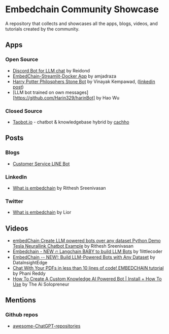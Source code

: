 # Embedchain Community Showcase

A repository that collects and showcases all the apps, blogs, videos, and tutorials created by the community.

## Apps

### Open Source

- [Discord Bot for LLM chat](https://github.com/Reidond/discord_bots_playground/tree/c8b0c36541e4b393782ee506804c4b6962426dd6/python/chat-channel-bot) by Reidond
- [EmbedChain-Streamlit-Docker App](https://github.com/amjadraza/embedchain-streamlit-app) by amjadraza
- [Harry Potter Philosphers Stone Bot](https://github.com/vinayak-kempawad/Harry_Potter_Philosphers_Stone_Bot/) by Vinayak Kempawad, ([linkedin post](https://www.linkedin.com/feed/update/urn:li:activity:7080907532155686912/))
- [LLM bot trained on own messages][https://github.com/Harin329/harinBot] by Hao Wu

### Closed Source

- [Taobot.io](https://taobot.io) - chatbot & knowledgebase hybrid by [cachho](https://github.com/cachho)

## Posts

### Blogs

- [Customer Service LINE Bot](https://www.evanlin.com/langchain-embedchain/)

### LinkedIn

- [What is embedchain](https://www.linkedin.com/posts/activity-7079393104423698432-wRyi/) by Rithesh Sreenivasan

### Twitter

- [What is embedchain](https://twitter.com/AlphaSignalAI/status/1672668574450847745) by Lior

## Videos

- [embedChain Create LLM powered bots over any dataset Python Demo Tesla Neurallink Chatbot Example](https://www.youtube.com/watch?v=bJqAn22a6Gc) by Rithesh Sreenivasan
- [Embedchain - NEW 🔥 Langchain BABY to build LLM Bots](https://www.youtube.com/watch?v=qj_GNQ06I8o) by 1littlecoder
- [EmbedChain -- NEW!: Build LLM-Powered Bots with Any Dataset](https://www.youtube.com/watch?v=XmaBezzGHu4) by DataInsightEdge
- [Chat With Your PDFs in less than 10 lines of code! EMBEDCHAIN tutorial](https://www.youtube.com/watch?v=1ugkcsAcw44) by Phani Reddy
- [How To Create A Custom Knowledge AI Powered Bot | Install + How To Use](https://www.youtube.com/watch?v=VfCrIiAst-c) by The Ai Solopreneur

## Mentions

### Github repos

- [awesome-ChatGPT-repositories](https://github.com/taishi-i/awesome-ChatGPT-repositories)

